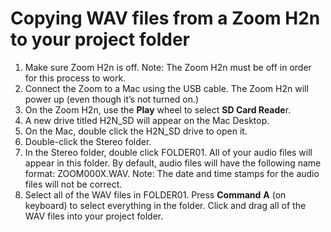 # Copying WAV files from a Zoom H2n to your project folder

1. Make sure Zoom H2n is off. Note: The Zoom H2n must be off in order for this process to work.
2. Connect the Zoom to a Mac using the USB cable. The Zoom H2n will power up \(even though it’s not turned on.\)
3. On the Zoom H2n, use the **Play** wheel to select **SD Card Reade**r.
4. A new drive titled H2N\_SD will appear on the Mac Desktop.
5. On the Mac, double click the H2N\_SD drive to open it.
6. Double-click the Stereo folder.
7. In the Stereo folder, double click FOLDER01. All of your audio files will appear in this folder. By default, audio files will have the following name format: ZOOM000X.WAV. Note: The date and time stamps for the audio files will not be correct.
8. Select all of the WAV files in FOLDER01. Press **Command** **A** \(on keyboard\) to select everything in the folder. Click and drag all of the WAV files into your project folder.



